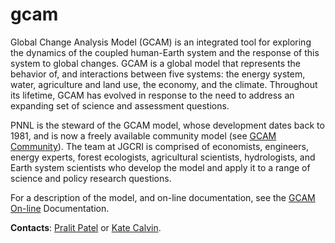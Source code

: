 # gcam
Global Change Analysis Model (GCAM) is an integrated tool for exploring the dynamics of the coupled human-Earth system and the response of this system to global changes. GCAM is a global model that represents the behavior of, and interactions between five systems: the energy system, water, agriculture and land use, the economy, and the climate. Throughout its lifetime, GCAM has evolved in response to the need to address an expanding set of science and assessment questions.

PNNL is the steward of the GCAM model, whose development dates back to 1981, and is now a freely available community model (see [GCAM Community](http://www.globalchange.umd.edu/models/gcam/gcam-community/)). The team at JGCRI is comprised of economists, engineers, energy experts, forest ecologists, agricultural scientists, hydrologists, and Earth system scientists who develop the model and apply it to a range of science and policy research questions.

For a description of the model, and on-line documentation, see the [GCAM On-line](http://jgcri.github.io/gcam-doc/) Documentation.

**Contacts**: [Pralit Patel](pralit.patel@pnnl.gov) or [Kate Calvin](katherine.calvin@pnnl.gov).
